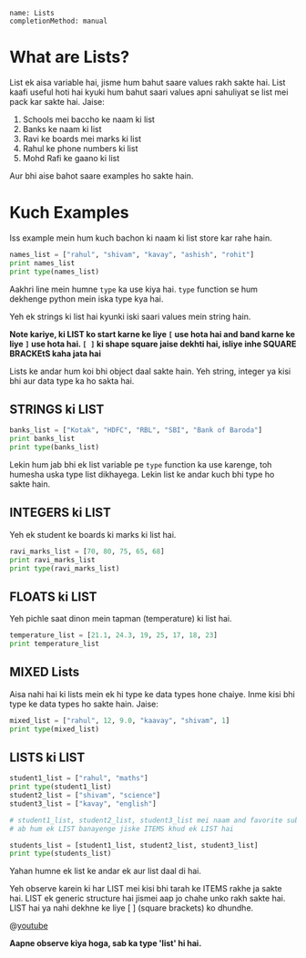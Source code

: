 ```ngMeta
name: Lists
completionMethod: manual
```

# What are Lists?

List ek aisa variable hai, jisme hum bahut saare values rakh sakte hai. List kaafi useful hoti hai kyuki hum bahut saari values apni sahuliyat se list mei pack kar sakte hai. Jaise:

1. Schools mei baccho ke naam ki list
2. Banks ke naam ki list
3. Ravi ke boards mei marks ki list
4. Rahul ke phone numbers ki list
5. Mohd Rafi ke gaano ki list

Aur bhi aise bahot saare examples ho sakte hain.

# Kuch Examples

Iss example mein hum kuch bachon ki naam ki list store kar rahe hain.

```python
names_list = ["rahul", "shivam", "kavay", "ashish", "rohit"]
print names_list
print type(names_list)
```

Aakhri line mein humne `type` ka use kiya hai. `type` function se hum dekhenge python mein iska type kya hai.

Yeh ek strings ki list hai kyunki iski saari values mein string hain.

**Note kariye, ki LIST ko start karne ke liye `[` use hota hai and band karne ke liye `]` use hota hai. `[ ]` ki shape square jaise dekhti hai, isliye inhe SQUARE BRACKEtS kaha jata hai**

Lists ke andar hum koi bhi object daal sakte hain. Yeh string, integer ya kisi bhi aur data type ka ho sakta hai.

## STRINGS ki LIST

```python
banks_list = ["Kotak", "HDFC", "RBL", "SBI", "Bank of Baroda"]
print banks_list
print type(banks_list)
```

Lekin hum jab bhi ek list variable pe `type` function ka use karenge, toh humesha uska type list dikhayega. Lekin list ke andar kuch bhi type ho sakte hain.

## INTEGERS ki LIST

Yeh ek student ke boards ki marks ki list hai.

```python
ravi_marks_list = [70, 80, 75, 65, 68]
print ravi_marks_list   
print type(ravi_marks_list)
```

## FLOATS ki LIST

Yeh pichle saat dinon mein tapman (temperature) ki list hai.

```python
temperature_list = [21.1, 24.3, 19, 25, 17, 18, 23]
print temperature_list
```

## MIXED Lists

Aisa nahi hai ki lists mein ek hi type ke data types hone chaiye. Inme kisi bhi type ke data types ho sakte hain. Jaise:

```python
mixed_list = ["rahul", 12, 9.0, "kaavay", "shivam", 1]
print type(mixed_list)
```

## LISTS ki LIST

```python
student1_list = ["rahul", "maths"]
print type(student1_list)
student2_list = ["shivam", "science"]
student3_list = ["kavay", "english"]

# student1_list, student2_list, student3_list mei naam and favorite subject hai
# ab hum ek LIST banayenge jiske ITEMS khud ek LIST hai

students_list = [student1_list, student2_list, student3_list]
print type(students_list)
```

Yahan humne ek list ke andar ek aur list daal di hai.

Yeh observe karein ki har LIST mei kisi bhi tarah ke ITEMS rakhe ja sakte hai. LIST ek generic structure hai jismei aap jo chahe unko rakh sakte hai. LIST hai ya nahi dekhne ke liye [ ] (square brackets) ko dhundhe.

@[youtube](9rLdQP3g4fw)

**Aapne observe kiya hoga, sab ka type 'list' hi hai.**
